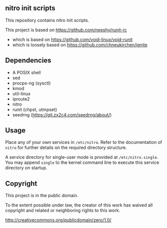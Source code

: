 ## nitro init scripts

This repository contains nitro init scripts.

This project is based on https://github.com/neeshy/runit-rc
- which is based on https://github.com/void-linux/void-runit
- which is loosely based on https://github.com/chneukirchen/ignite

## Dependencies

- A POSIX shell
- sed
- procps-ng (sysctl)
- kmod
- util-linux
- iproute2
- nitro
- runit (chpst, utmpset)
- seedrng (https://git.zx2c4.com/seedrng/about/)

## Usage

Place any of your own services in `/etc/nitro`.
Refer to the documentation of `nitro` for further details on the required directory structure.

A service directory for single-user mode is provided at `/etc/nitro.single`.
You may append `single` to the kernel command line to execute this service directory on startup.

## Copyright

This project is in the public domain.

To the extent possible under law, the creator of this work has waived
all copyright and related or neighboring rights to this work.

http://creativecommons.org/publicdomain/zero/1.0/

